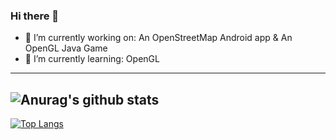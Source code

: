 ### Hi there 👋


- 🔭 I’m currently working on: An OpenStreetMap Android app & An OpenGL Java Game
- 🌱 I’m currently learning: OpenGL

---
![Anurag's github stats](https://github-readme-stats.vercel.app/api?username=CodingWithMenno)
---
[![Top Langs](https://github-readme-stats.vercel.app/api/top-langs/?username=CodingWithMenno)](https://github.com/anuraghazra/github-readme-stats)
